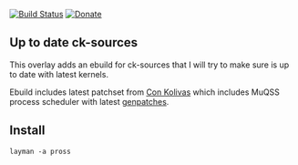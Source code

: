 [![Build Status](https://travis-ci.org/Pross/pross-overlay.svg?branch=master)](https://travis-ci.org/Pross/pross-overlay) [![Donate](https://img.shields.io/badge/Donate-PayPal-green.svg)](https://www.paypal.com/cgi-bin/webscr?cmd=_s-xclick&hosted_button_id=XWNYBX7D44EBW&source=url)

## Up to date ck-sources
This overlay adds an ebuild for ck-sources that I will try to make sure is up to date with latest kernels.

Ebuild includes latest patchset from [Con Kolivas](http://www.users.on.net/~ckolivas/kernel/) which includes MuQSS process scheduler with latest [genpatches](https://dev.gentoo.org/~mpagano/genpatches/).

## Install

`layman -a pross`


